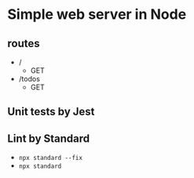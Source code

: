 # Simple web server in Node

## routes
- /
  - GET
- /todos
  - GET
## Unit tests by Jest
## Lint by Standard
- `npx standard --fix`
- `npx standard`
